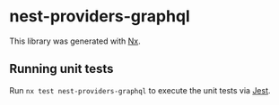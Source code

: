 # nest-providers-graphql

This library was generated with [Nx](https://nx.dev).

## Running unit tests

Run `nx test nest-providers-graphql` to execute the unit tests via [Jest](https://jestjs.io).
